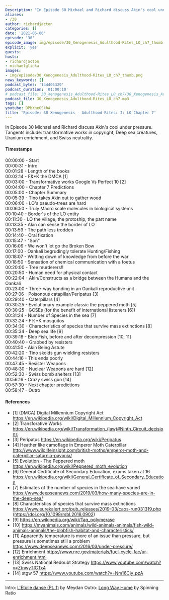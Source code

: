 ```yaml
---
Description: "In Episode 30 Michael and Richard discuss Akin's cool under pressure. Tangents include: transformative works in copyright, Deep sea creatures, Uranium enrichment, and Swiss neutrality."
aliases:
- /30
author: richardjacton
categories: []
date: '2021-06-06'
episode: '30'
episode_image: img/episode/30_Xenogenesis_Adulthood-Rites_LO_ch7_thumb.png
explicit: 'yes'
guests:
hosts:
- richardjacton
- michaelglinka
images:
- img/episode/30_Xenogenesis_Adulthood-Rites_LO_ch7_thumb.png
news_keywords: []
podcast_bytes: '144405329'
podcast_duration: '01:00:10'
# podcast_file: 30_Xenogenesis_Adulthood-Rites_LO_ch7/30_Xenogenesis_Adulthood-Rites_LO_ch7.mp3
podcast_file: 30_Xenogenesis_Adulthood-Rites_LO_ch7.mp3
tags: []
youtube: DPbXneOSkhA
title: 'Episode: 30 Xenogenesis - Adulthood-Rites: I: LO Chapter 7'
---
```


In Episode 30 Michael and Richard discuss Akin's cool under pressure. Tangents include: transformative works in copyright, Deep sea creatures, Uranium enrichment, and Swiss neutrality.

#### Timestamps

00:00:00 - Start\
00:00:31 - Intro\
00:01:28 - Length of the books\
00:02:14 - F&*K the DMCA [1]\
00:03:00 - Transformative works Google Vs Perfect 10 [2]\
00:04:00 - Chapter 7 Predictions\
00:05:00 - Chapter Summary\
00:05:39 - Tino takes Akin out to gather wood\
00:06:00 - LO's pseudo-trees are hard\
00:06:50 - Truly Macro scale molecules in biological systems\
00:10:40 - Border's of the LO entity\
00:11:30 - LO the village, the protoship, the part name\
00:13:35 - Akin can sense the border of LO\
00:13:59 - The path less trodden\
00:14:40 - Oral fixation\
00:15:47 - "Son"\
00:16:09 - We won't let go the Broken Bow\
00:17:00 - Oankali begrudingly tolerate Hunting/Fishing\
00:18:07 - Writting down of knowledge from before the war\
00:18:50 - Sensation of chemical communication with a foetus\
00:20:00 - Tree murderers!!\
00:20:50 - Human need for physical contact\
00:22:04 - Akin/Constructs as a bridge between the Humans and the Oankali\
00:23:00 - Three-way bonding in an Oankali reproductive unit\
00:27:06 - Poisonous catapillar/Peripatus [3]\
00:29:40 - Caterpillars [4]\
00:30:25 - Evolutionary example classic the peppered moth [5]\
00:30:25 - GCSEs (for the benefit of international listeners [6])\
00:31:24 - Number of Species in the sea [7]\
00:32:24 - F%*K mosquitos\
00:34:30 - Characteristics of species that survive mass extinctions [8]\
00:35:34 - Deep sea life [9]\
00:39:18 - Blob Fish, before and after decompression [10, 11]\
00:40:40 - Grabbed by resisters\
00:41:50 - Akin Being Astute\
00:42:20 - Tino skolds gun wielding resisters\
00:44:16 - This ends poorly\
00:47:45 - Resister Weapons\
00:48:30 - Nuclear Weapons are hard [12]\
00:52:30 - Swiss bomb shelters [13]\
00:56:16 - Crazy swiss gun [14]\
00:57:30 - Next chapter predictions\
00:58:47 - Outro

#### References

- [1] (DMCA) Digital Millennium Copyright Act https://en.wikipedia.org/wiki/Digital_Millennium_Copyright_Act
- [2] Transforative Works https://en.wikipedia.org/wiki/Transformation_(law)#Ninth_Circuit_decisions
- [3] Peripatus https://en.wikipedia.org/wiki/Peripatus
- [4] Heather like camoflage in Emperor Moth Caterpillar http://www.wildlifeinsight.com/british-moths/emperor-moth-and-caterpillar-saturnia-pavonia/
- [5] Evolution - The Peppered moth https://en.wikipedia.org/wiki/Peppered_moth_evolution
- [6] General Certificate of Secondary Education, exams taken at 16 https://en.wikipedia.org/wiki/General_Certificate_of_Secondary_Education
- [7] Estimates of the number of species in the sea have varied https://www.deepseanews.com/2019/03/how-many-species-are-in-the-deep-sea/ 
- [8] Characteristics of species that survive mass extinctions https://www.eurekalert.org/pub_releases/2019-03/caos-run031319.php (https://doi.org/10.1098/rsbl.2018.0902)
- [9] https://en.wikipedia.org/wiki/Taq_polymerase
- [10] https://myanimals.com/animals/wild-animals-animals/fish-wild-animals-animals/the-blobfish-habitat-and-characteristics/
- [11] Apparently temperature is more of an issue than pressure, but pressure is sometimes still a problem https://www.deepseanews.com/2016/03/under-pressure/
- [12] Enrichment https://www.nrc.gov/materials/fuel-cycle-fac/ur-enrichment.html
- [13] Swiss National Redoubt Strategy https://www.youtube.com/watch?v=ZtnwyTICTx4
- [14] stgw 57 https://www.youtube.com/watch?v=Nm16Cjy_pzA

---
Intro: [L'Etoile danse (Pt. 1)](https://freemusicarchive.org/music/Meydan/Havor/6-_LEtoile_danse_Pt_1_1738) by Meydan
Outro: [Long Way Home](https://freemusicarchive.org/music/Spinning_Ratio/Long_Way_Home/Long_Way_Home) by Spinning Ratio
